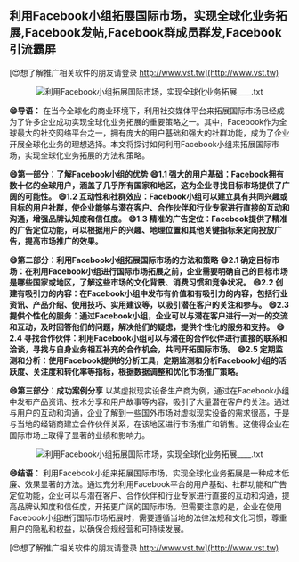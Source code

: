 ## **利用Facebook小组拓展国际市场，实现全球化业务拓展,Facebook发帖,Facebook群成员群发,Facebook引流霸屏**

[😍想了解推广相关软件的朋友请登录 http://www.vst.tw](http://www.vst.tw)

 <center><img src="https://vst.tw/MP4/tuiguang/png/1.png" alt="利用Facebook小组拓展国际市场，实现全球化业务拓展____.txt"></center>

**😄导语：**
在当今全球化的商业环境下，利用社交媒体平台来拓展国际市场已经成为了许多企业成功实现全球化业务拓展的重要策略之一。其中，Facebook作为全球最大的社交网络平台之一，拥有庞大的用户基础和强大的社群功能，成为了企业开展全球化业务的理想选择。本文将探讨如何利用Facebook小组来拓展国际市场，实现全球化业务拓展的方法和策略。

**😄第一部分：了解Facebook小组的优势**
**😄1.1 强大的用户基础：Facebook拥有数十亿的全球用户，涵盖了几乎所有国家和地区，这为企业寻找目标市场提供了广阔的可能性。**
**😄1.2 互动性和社群效应：Facebook小组可以建立具有共同兴趣或目标的用户社群，使企业能够与潜在客户、合作伙伴和行业专家进行直接的互动和沟通，增强品牌认知度和信任度。**
**😄1.3 精准的广告定位：Facebook提供了精准的广告定位功能，可以根据用户的兴趣、地理位置和其他关键指标来定向投放广告，提高市场推广的效果。**

**😄第二部分：利用Facebook小组拓展国际市场的方法和策略**
**😄2.1 确定目标市场：在利用Facebook小组进行国际市场拓展之前，企业需要明确自己的目标市场是哪些国家或地区，了解这些市场的文化背景、消费习惯和竞争状况。**
**😄2.2 创建有吸引力的内容：在Facebook小组中发布有价值和有吸引力的内容，包括行业资讯、产品介绍、使用技巧、实用建议等，以吸引潜在客户的关注和参与。**
**😄2.3 提供个性化的服务：通过Facebook小组，企业可以与潜在客户进行一对一的交流和互动，及时回答他们的问题，解决他们的疑虑，提供个性化的服务和支持。**
**😄2.4 寻找合作伙伴：利用Facebook小组可以与潜在的合作伙伴进行直接的联系和洽谈，寻找与自身业务相互补充的合作机会，共同开拓国际市场。**
**😄2.5 定期监测和分析：使用Facebook提供的分析工具，定期监测和分析Facebook小组的活跃度、关注度和转化率等指标，根据数据调整和优化市场推广策略。**

**😄第三部分：成功案例分享**
以某虚拟现实设备生产商为例，通过在Facebook小组中发布产品资讯、技术分享和用户故事等内容，吸引了大量潜在客户的关注。通过与用户的互动和沟通，企业了解到一些国外市场对虚拟现实设备的需求很高，于是与当地的经销商建立合作伙伴关系，在该地区进行市场推广和销售。这使得企业在国际市场上取得了显著的业绩和影响力。

 <center><img src="https://vst.tw/MP4/tuiguang/png/8.png" alt="利用Facebook小组拓展国际市场，实现全球化业务拓展____.txt"></center>

**😄结语：**
利用Facebook小组来拓展国际市场，实现全球化业务拓展是一种成本低廉、效果显著的方法。通过充分利用Facebook平台的用户基础、社群功能和广告定位功能，企业可以与潜在客户、合作伙伴和行业专家进行直接的互动和沟通，提高品牌认知度和信任度，开拓更广阔的国际市场。但需要注意的是，企业在使用Facebook小组进行国际市场拓展时，需要遵循当地的法律法规和文化习惯，尊重用户的隐私和权益，以确保合规经营和可持续发展。

[😍想了解推广相关软件的朋友请登录 http://www.vst.tw](http://www.vst.tw)



